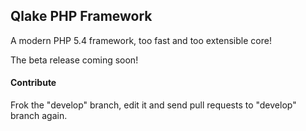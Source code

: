 ## Qlake PHP Framework

A modern PHP 5.4 framework, too fast and too extensible core!

The beta release coming soon!

#### Contribute

Frok the "develop" branch, edit it and send pull requests to "develop" branch again.